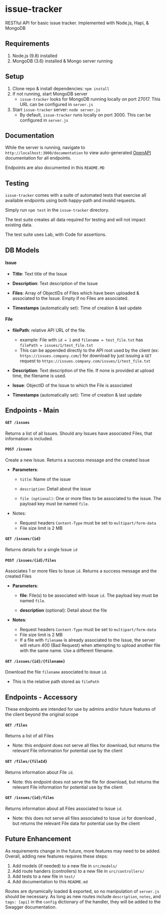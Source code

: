 # issue-tracker
RESTful API for basic issue tracker. Implemented with Node.js, Hapi, & MongoDB

## Requirements

1. Node.js (9.8) installed 
2. MongoDB (3.6) installed & Mongo server running

## Setup

1. Clone repo & install dependencies: `npm install`
1. If not running, start MongoDB server
   * `issue-tracker` looks for MongoDB running locally on port 27017. This URL can be configured in `server.js`
1. Start `issue-tracker` server: `node server.js`
   * By default, `issue-tracker` runs locally on port 3000. This can be configured in `server.js`


## Documentation
While the server is running, navigate to `http://localhost:3000/documentation` to view auto-generated [OpenAPI](https://www.openapis.org/) documentation for all endpoints.

Endpoints are also documented in this `README.MD`

## Testing

`issue-tracker` comes with a suite of automated tests that exercise all available endpoints using both happy-path and invalid requests.

Simply run `npm test` in the `issue-tracker` directory.

The test suite creates all data required for testing and will not impact existing data.

The test suite uses Lab, with Code for assertions.


## DB Models

#### **Issue**

* **Title**: Text title of the Issue

* **Description**: Text description of the Issue

* **Files**: Array of ObjectIDs of Files which have been uploaded & associated to the Issue. Empty if no Files are associated.
* **Timestamps** (automatically set): Time of creation & last update

#### **File**

* **filePath**: relative API URL of the file.
  * example: File with `id = 1` and `filename = test_file.txt` has `filePath = issues/1/test_file.txt`
  * This can be appended directly to the API root used by the client (ex: `https://issues.company.com/`) for download by just issuing a `GET` request to `https://issues.company.com/issues/1/test_file.txt`

* **Description**: Text description of the file. If none is provided at upload time, the filename is used.

* **Issue**: ObjectID of the Issue to which the File is associated
* **Timestamps** (automatically set): Time of creation & last update

## Endpoints - Main

#### `GET /issues` 
Returns a list of all Issues. Should any Issues have associated Files, that information is included.

#### `POST /issues`
Create a new Issue. Returns a success message and the created Issue

  * **Parameters**:

    * `title`: Name of the issue

    * `description`: Detail about the issue

    * `file (optional)`: One or more files to be associated to the issue. The payload key must be named `file`.
  * Notes:
    * Request headers `Content-Type` must be set to `multipart/form-data`
    * File size limit is 2 MB

#### `GET /issues/{id}`
Returns details for a single Issue `id`

#### `POST /issues/{id}/files` 
Associates 1 or more files to Issue `id`. Returns a success message and the created Files

  * **Parameters**:

    * **file**: File(s) to be associated with Issue `id`. The payload key must be named `file`.

    * **description** (optional): Detail about the file

* **Notes**: 
 	* Request headers `Content-Type` must be set to `multipart/form-data` 
 	* File size limit is 2 MB
 	* If a file with `filename` is already associated to the Issue, the server will return 400 (Bad Request) when attempting to upload another file with the same name. Use a different filename.


#### `GET /issues/{id}/{filename}` 
Download the file `filename` associated to issue `id`. 
* This is the relative path stored as `filePath`

## Endpoints - Accessory
These endpoints are intended for use by admins and/or future features of the client beyond the original scope

#### `GET /files` 
Returns a list of all Files
* Note: this endpoint does not serve all files for download, but returns the relevant File information for potential use by the client

#### `GET /files/{fileId}`
Returns information about File `id`. 
* Note: this endpoint does not serve the file for download, but returns the relevant File information for potential use by the client

#### `GET /issues/{id}/files`
Returns information about all Files associated to Issue `id`. 
* Note: this does not serve all files associated to Issue `id` for download , but returns the relevant File data for potential use by the client

## Future Enhancement
As requirements change in the future, more features may need to be added. Overall, adding new features requires these steps:
1. Add models (if needed) to a new file in `src/models/`
2. Add route handers (controllers) to a new file in `src/controllers/`
3. Add tests to a new file in `test/`
4. Add documentation to this `README.md`

Routes are dynamically loaded & exported, so no manipulation of `server.js` should be necessary. As long as new routes include `description`, `notes`, and `tags: [api]` in the `config` dictionary of the handler, they will be added to the Swagger documentation.